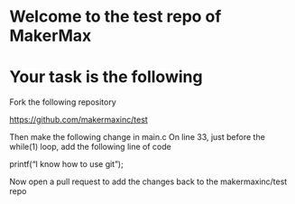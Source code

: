 # Welcome to the test repo of MakerMax
# Your task is the following

Fork the following repository

https://github.com/makermaxinc/test

Then make the following change in main.c
On line 33, just before the while(1) loop, add the following line of code

printf(“I know how to use git”);

Now open a pull request to add the changes back to the makermaxinc/test repo
